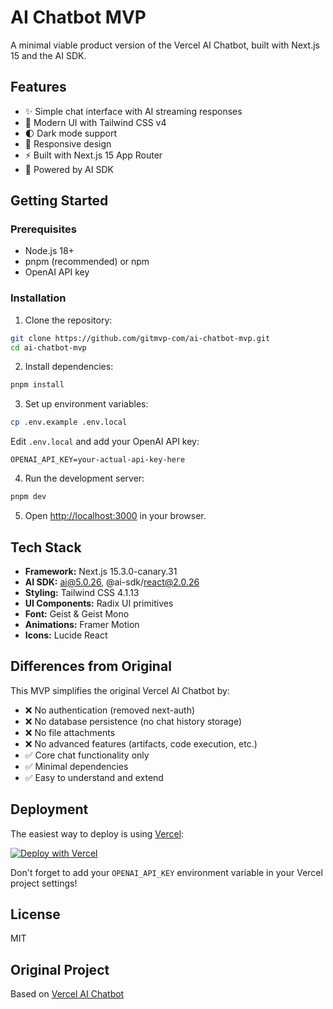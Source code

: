 # AI Chatbot MVP

A minimal viable product version of the Vercel AI Chatbot, built with Next.js 15 and the AI SDK.

## Features

- ✨ Simple chat interface with AI streaming responses
- 🎨 Modern UI with Tailwind CSS v4
- 🌓 Dark mode support
- 📱 Responsive design
- ⚡ Built with Next.js 15 App Router
- 🤖 Powered by AI SDK

## Getting Started

### Prerequisites

- Node.js 18+ 
- pnpm (recommended) or npm
- OpenAI API key

### Installation

1. Clone the repository:
```bash
git clone https://github.com/gitmvp-com/ai-chatbot-mvp.git
cd ai-chatbot-mvp
```

2. Install dependencies:
```bash
pnpm install
```

3. Set up environment variables:
```bash
cp .env.example .env.local
```

Edit `.env.local` and add your OpenAI API key:
```
OPENAI_API_KEY=your-actual-api-key-here
```

4. Run the development server:
```bash
pnpm dev
```

5. Open [http://localhost:3000](http://localhost:3000) in your browser.

## Tech Stack

- **Framework:** Next.js 15.3.0-canary.31
- **AI SDK:** ai@5.0.26, @ai-sdk/react@2.0.26
- **Styling:** Tailwind CSS 4.1.13
- **UI Components:** Radix UI primitives
- **Font:** Geist & Geist Mono
- **Animations:** Framer Motion
- **Icons:** Lucide React

## Differences from Original

This MVP simplifies the original Vercel AI Chatbot by:

- ❌ No authentication (removed next-auth)
- ❌ No database persistence (no chat history storage)
- ❌ No file attachments
- ❌ No advanced features (artifacts, code execution, etc.)
- ✅ Core chat functionality only
- ✅ Minimal dependencies
- ✅ Easy to understand and extend

## Deployment

The easiest way to deploy is using [Vercel](https://vercel.com):

[![Deploy with Vercel](https://vercel.com/button)](https://vercel.com/new/clone?repository-url=https://github.com/gitmvp-com/ai-chatbot-mvp)

Don't forget to add your `OPENAI_API_KEY` environment variable in your Vercel project settings!

## License

MIT

## Original Project

Based on [Vercel AI Chatbot](https://github.com/vercel/ai-chatbot)